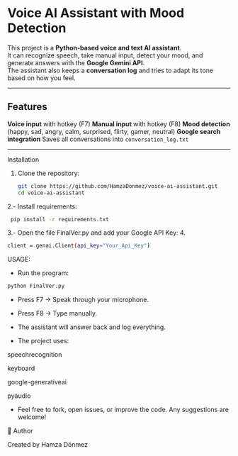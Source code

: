 # Voice AI Assistant with Mood Detection

This project is a **Python-based voice and text AI assistant**.  
It can recognize speech, take manual input, detect your mood, and generate answers with the **Google Gemini API**.  
The assistant also keeps a **conversation log** and tries to adapt its tone based on how you feel.  

---

## Features
**Voice input** with hotkey (F7)
**Manual input** with hotkey (F8)
**Mood detection** (happy, sad, angry, calm, surprised, flirty, gamer, neutral)
**Google search integration**
 Saves all conversations into `conversation_log.txt`

---
Installation

1. Clone the repository:  
   ```bash
   git clone https://github.com/HamzaDonmez/voice-ai-assistant.git
   cd voice-ai-assistant


2.- Install requirements:  
```bash
 pip install -r requirements.txt
```

3.-  Open the file FinalVer.py and add your Google API Key:
4. 
```bash
client = genai.Client(api_key="Your_Api_Key")
```
 USAGE:

- Run the program:
```bash
python FinalVer.py
```

- Press F7 → Speak through your microphone.  
- Press F8 → Type manually.
- The assistant will answer back and log everything.


- The project uses:  


speechrecognition  

keyboard  

google-generativeai  

pyaudio  


- Feel free to fork, open issues, or improve the code. Any suggestions are welcome!

📌 Author

Created by Hamza Dönmez
